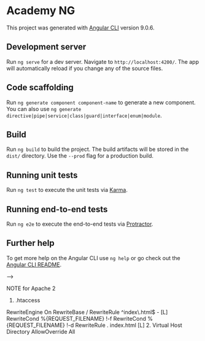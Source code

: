 # Academy NG

This project was generated with [Angular CLI](https://github.com/angular/angular-cli) version 9.0.6.

## Development server

Run `ng serve` for a dev server. Navigate to `http://localhost:4200/`. The app will automatically reload if you change any of the source files.

## Code scaffolding

Run `ng generate component component-name` to generate a new component. You can also use `ng generate directive|pipe|service|class|guard|interface|enum|module`.

## Build

Run `ng build` to build the project. The build artifacts will be stored in the `dist/` directory. Use the `--prod` flag for a production build.

## Running unit tests

Run `ng test` to execute the unit tests via [Karma](https://karma-runner.github.io).

## Running end-to-end tests

Run `ng e2e` to execute the end-to-end tests via [Protractor](http://www.protractortest.org/).

## Further help

To get more help on the Angular CLI use `ng help` or go check out the [Angular CLI README](https://github.com/angular/angular-cli/blob/master/README.md).


<!--
  This tutorial uses bootstrap@3, need to work on bootstrap v4 Classes do not work on bootstrap v4
  1. create the project $ng new proj
  2. npm install bootstrap@3
  3. npm install ngx-bootstrap
  2. import bootstrap styles : check styles.css or angular.json styles and scripts section
  2. create the model student.ts: new text file in models folder
  3. create list students component: $ng g c students/list-students --skipTests=true --flat=true
  5. pupulate sample data in list-students.ts file
  6. display students in list-students.html file
  7. edit routing app.module.ts 
  8. edit app.component.html include router-outlet
  create student:
  1. create new create-student component: $ng g c students/create-student --skipTests=true --flat=true
  2. edit create-student.html form
  3. link forms with model "ngForm" and ngModel tags
  4. bind the submit event to saveStudent method pass template ref variable
  5. create the saveStudent method in create-student.ts
  6. use bsDatePicker from ngx-bootstrap , check website for docs, and how to configure
-------------------------------------------------------------------------------
  
 Form Validation:
~~~~~~~~~~~~~~~~
   Custom Validation:
   1. declare new CustomValidation Class : /validators/student.validator.ts
   2. implement validate(control: AbstractControl):  method (Learn about it)
   3. import and load the class in app.module.ts @NgModule section
   4. use the Validator selector in html tags

Service:
~~~~~~~~~~~~~~
1. create a service.ts file 
2. register service in app.module.ts 
3. call the service in component.ts class in ngOnInit()

Form Navigation:
~~~~~~~~~~~~~~~~
 Child and parent between List and Display student

Form Navigation Guarding:
1. Creating navigation guard class createStudentCanDeactivateGuardService = ng g c ....
2. Implement the canDeactivate method
3. in app.module.ts import the module, add to providers, add to route as canDeactivate
4. Note: won't work if new address on address bar internal or external

Search Filtering:
(Pipe not recommended)
1. create search html block list-student -- bind it with ListComponent "define search term"
2. create search pipe filter class ,Annotate @Pipe, Register app.Module.ts in declaration section
3. Pure change doesn't re-evaluate the filter pipe, Impure change do re-evaluate

Passing Parameters:
~~~~~~~~~~~~~~~~~~
1. use queryParams ex. list.onClick() or list.html
2. use queryParamsHandling preserve|merge ex. details.goBack() or links in html goNext()
3. use queryParamMap to get parameters (after ?) and paramMap to get optional parameters (after ;)

Observables ()
~~~~~~~~~~~~~
Observables provide support for passing messages between publishers and subscribers in your application
subscribe : asynchronous execution of a function, hint use anonymous block {} to include more lines of code or just a method

Resolver:
~~~~~~~~~~
1. create reslover class StudentListResolverService as a service
2. Register it in providers section app.module.ts
3. Add resolver to the route in app.module.ts
4. read prefetched data from activated route
the resolver holds the link before navigation to fetch the data (including delay) before it routes

1. enable tracing to true in app.module.ts RouterModule.forRoot(appRoutes, {enableTracing:true}) method, allows loging at the browser js console 
2. Register Nav start, Nav End Events in app.component.ts 
3. add spinner css style app.component.css , hint: https://loading.io/css to load more spinner examples

Page not Found routing:
~~~~~~~~~~~~~~~~~~~~~~~
1. create the component $ng g c pageNotFound
2. Add route in the app.module.ts 
3. Generate CanActivate Guard service studentDetailsGuardService, implement the logic to detect invalid student ID in Activate method
4. Register the guard service in app.module.ts under providers section
5. tie the guardservice to the route path associated with StudentDetails "/students/:sId"
6. test by addressing student/7

Passing Data between Components:
~~~~~~~~~~~~~~~~~~~~~~~~~~~~~~~~
  1. Input Properties
  2. Output Properties
  3. Template Reference Variables
  4. Angular Service
  5. Required Route Parameters /?
  6: Optional Route Parameters /;
  7: Query Parameters 
REST API Test
~~~~~~~~~~~~~~~~~~~~~
NOTE: The Tutorial video is for Angular 5 and old rxjs , this module has been modified to go with latest Angular 9 and rxjs 6
1. install json-server: $sudo npm install -g json-server
2. run json server: $json-server --watch db.json
3. use Fiddler TestMan for testing
4. Import HttpClientModule in app.module.ts and load it under imports section
5. Import HttpClient in the StudentService.ts and inject it in the constructor
6. Implement handleError , hint https://www.positronx.io/angular-error-handling-tutorial-with-examples/
7. Error handling https://blog.angular-university.io/rxjs-error-handling/
8. two versions of how to pass the error through the Observable chain,
version 1, uses encapsulated class (favourite) is used 
Version 2, uses union <Array | string>
9. Use interceptor as per 6 above , and handle errors as per 7 above
10. 

Firebase scripts:
<!-- The core Firebase JS SDK is always required and must be listed first -->
<script src="/__/firebase/7.13.1/firebase-app.js"></script>

<!-- TODO: Add SDKs for Firebase products that you want to use
     https://firebase.google.com/docs/web/setup#available-libraries -->
<script src="/__/firebase/7.13.1/firebase-analytics.js"></script>

<!-- Initialize Firebase -->
<script src="/__/firebase/init.js"></script>
-->

NOTE for Apache 2
1. .htaccess 
<IfModule mod_rewrite.c>
  RewriteEngine On
  RewriteBase /
  RewriteRule ^index\.html$ - [L]
  RewriteCond %{REQUEST_FILENAME} !-f
  RewriteCond %{REQUEST_FILENAME} !-d
  RewriteRule . index.html [L]
</IfModule>
2. Virtual Host Directory
<Directory "/var/www/html">
  AllowOverride All
</Directory>